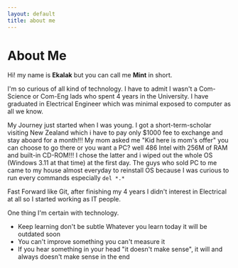 ```yaml
---
layout: default
title: about me
---
```


<h1>About Me</h1>

<p>
Hi! my name is <strong>Ekalak</strong> but you can call me <strong>Mint</strong> in short.
</p> 

<p>
I'm so curious of all kind of technology. I have to admit I wasn't a Com-Science or Com-Eng lads who spent 4 years in the University. I have graduated in Electrical Engineer which was minimal exposed to computer as all we know.
</p>

<p>
My Journey just started when I was young. I got a short-term-scholar visiting New Zealand which i have to pay only $1000 fee to exchange and stay aboard for a month!!! My mom asked me "Kid here is mom's offer" you can choose to go there or you want a PC? well 486 Intel with 256M of RAM and built-in CD-ROM!!! I chose the latter and i wiped out the whole OS (Windows 3.11 at that time) at the first day. The guys who sold PC to me came to my house almost everyday to reinstall OS because I was curious to run every commands especially <code>del *.*</code> 
</p>

<p>
Fast Forward like Git, after finishing my 4 years I didn't interest in Electrical at all so I started working as IT people.
</p>

<p>
One thing I'm certain with technology. 
<ul>
	<li>Keep learning don't be subtle Whatever you learn today it will be outdated soon</li>
	<li>You can't improve something you can't measure it</li>
	<li>If you hear something in your head "it doesn't make sense", it will and always doesn't make sense in the end</li>
</ul>
</p>	
